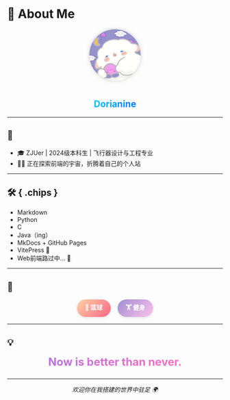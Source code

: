 # 🐏 About Me

<div align="center">

<img src="img/sheep.jpg" alt="avatar" width="120" style="border-radius: 50%; box-shadow: 0 0 10px rgba(0,0,0,0.2); margin-bottom: 10px;">

## <span style="background: linear-gradient(90deg,#00c6ff,#0072ff); -webkit-background-clip: text; color: transparent;">Dorianine</span>

</div>

---

## 🧬 

- 🎓 ZJUer | 2024级本科生 | 飞行器设计与工程专业  
- 👨‍💻 正在探索前端的宇宙，折腾着自己的个人站

---

## 🛠️ { .chips }

- Markdown
- Python
- C
- Java（ing）
- MkDocs + GitHub Pages
- VitePress 🌱
- Web前端路过中... 🚧

---

## 💖 

<div style="display: flex; justify-content: center; gap: 1rem; margin: 1rem 0;">
  <div style="padding: 0.5rem 1.2rem; background: linear-gradient(135deg,#ffd3a5,#fd6585); color: #fff; border-radius: 999px; font-weight: bold; box-shadow: 0 2px 6px rgba(0,0,0,0.1);">
    🏀 篮球
  </div>
  <div style="padding: 0.5rem 1.2rem; background: linear-gradient(135deg,#a18cd1,#fbc2eb); color: #fff; border-radius: 999px; font-weight: bold; box-shadow: 0 2px 6px rgba(0,0,0,0.1);">
    🏋️ 健身
  </div>
</div>

---

## 💡 

<div align="center" style="margin-top: 1rem; margin-bottom: 1.5rem;">
  <span style="
    font-size: 1.6rem;
    font-weight: bold;
    background: linear-gradient(270deg, #ff6ec4, #7873f5, #4ADEDE, #ff6ec4);
    background-size: 600% 600%;
    -webkit-background-clip: text;
    color: transparent;
    animation: rainbow 5s ease infinite;
    display: inline-block;
  ">
    Now is better than never.
  </span>
</div>

<style>
@keyframes rainbow {
  0%{background-position:0% 50%}
  50%{background-position:100% 50%}
  100%{background-position:0% 50%}
}
</style>

---

<div align="center">

_欢迎你在我搭建的世界中驻足 🌍_

</div>
